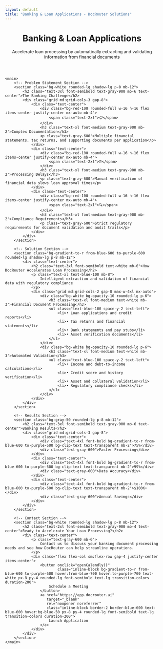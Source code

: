 ```yaml
---
layout: default
title: "Banking & Loan Applications - DocRouter Solutions"
---
```


<div class="max-w-6xl mx-auto px-4 sm:px-6 md:px-8 py-4 md:py-12">
    <!-- Hero Section -->
    <header class="text-center md:mb-12 mb-8">
        <h1 class="text-4xl md:text-5xl font-bold text-gray-900 mb-6">
            Banking & Loan Applications
        </h1>
        <div class="text-xl md:text-2xl text-gray-600 mb-8">
            <p>Accelerate loan processing by automatically extracting and validating information from financial documents</p>
        </div>
    </header>

    <main>
        <!-- Problem Statement Section -->
        <section class="bg-white rounded-lg shadow-lg p-8 mb-12">
            <h2 class="text-3xl font-semibold text-gray-900 mb-6 text-center">The Banking Challenge</h2>
            <div class="grid md:grid-cols-3 gap-8">
                <div class="text-center">
                    <div class="bg-red-100 rounded-full w-16 h-16 flex items-center justify-center mx-auto mb-4">
                        <span class="text-2xl">📋</span>
                    </div>
                    <h3 class="text-xl font-medium text-gray-900 mb-2">Complex Documentation</h3>
                    <p class="text-gray-600">Multiple financial statements, tax returns, and supporting documents per application</p>
                </div>
                <div class="text-center">
                    <div class="bg-red-100 rounded-full w-16 h-16 flex items-center justify-center mx-auto mb-4">
                        <span class="text-2xl">⏰</span>
                    </div>
                    <h3 class="text-xl font-medium text-gray-900 mb-2">Processing Delays</h3>
                    <p class="text-gray-600">Manual verification of financial data slows loan approval times</p>
                </div>
                <div class="text-center">
                    <div class="bg-red-100 rounded-full w-16 h-16 flex items-center justify-center mx-auto mb-4">
                        <span class="text-2xl">🔍</span>
                    </div>
                    <h3 class="text-xl font-medium text-gray-900 mb-2">Compliance Requirements</h3>
                    <p class="text-gray-600">Strict regulatory requirements for document validation and audit trails</p>
                </div>
            </div>
        </section>

        <!-- Solution Section -->
        <section class="bg-gradient-to-r from-blue-600 to-purple-600 rounded-lg shadow-lg p-8 mb-12">
            <div class="text-center">
                <h2 class="text-3xl font-semibold text-white mb-6">How DocRouter Accelerates Loan Processing</h2>
                <p class="text-xl text-blue-100 mb-8">
                    Intelligent extraction and validation of financial data with regulatory compliance
                </p>
                <div class="grid md:grid-cols-2 gap-8 max-w-4xl mx-auto">
                    <div class="bg-white bg-opacity-10 rounded-lg p-6">
                        <h3 class="text-xl font-medium text-white mb-3">Financial Document Processing</h3>
                        <ul class="text-blue-100 space-y-2 text-left">
                            <li>• Loan applications and credit reports</li>
                            <li>• Tax returns and financial statements</li>
                            <li>• Bank statements and pay stubs</li>
                            <li>• Asset verification documents</li>
                        </ul>
                    </div>
                    <div class="bg-white bg-opacity-10 rounded-lg p-6">
                        <h3 class="text-xl font-medium text-white mb-3">Automated Validation</h3>
                        <ul class="text-blue-100 space-y-2 text-left">
                            <li>• Income and debt-to-income calculations</li>
                            <li>• Credit score and history verification</li>
                            <li>• Asset and collateral validation</li>
                            <li>• Regulatory compliance checks</li>
                        </ul>
                    </div>
                </div>
            </div>
        </section>

        <!-- Results Section -->
        <section class="bg-gray-50 rounded-lg p-8 mb-12">
            <h2 class="text-3xl font-semibold text-gray-900 mb-6 text-center">Banking Results</h2>
            <div class="grid md:grid-cols-3 gap-8">
                <div class="text-center">
                    <div class="text-4xl font-bold bg-gradient-to-r from-blue-600 to-purple-600 bg-clip-text text-transparent mb-2">75%</div>
                    <div class="text-gray-600">Faster Processing</div>
                </div>
                <div class="text-center">
                    <div class="text-4xl font-bold bg-gradient-to-r from-blue-600 to-purple-600 bg-clip-text text-transparent mb-2">99%</div>
                    <div class="text-gray-600">Data Accuracy</div>
                </div>
                <div class="text-center">
                    <div class="text-4xl font-bold bg-gradient-to-r from-blue-600 to-purple-600 bg-clip-text text-transparent mb-2">$100K+</div>
                    <div class="text-gray-600">Annual Savings</div>
                </div>
            </div>
        </section>

        <!-- Contact Section -->
        <section class="bg-white rounded-lg shadow-lg p-8 mb-12">
            <h2 class="text-2xl font-semibold text-gray-900 mb-4 text-center">Ready to Accelerate Your Loan Processing?</h2>
            <div class="text-center">
                <p class="text-gray-600 mb-6">
                    Contact us to discuss your banking document processing needs and see how DocRouter can help streamline operations.
                </p>
                <div class="flex flex-col sm:flex-row gap-4 justify-center items-center">
                    <button onclick="openCalendly()"
                            class="inline-block bg-gradient-to-r from-blue-600 to-purple-600 hover:from-blue-700 hover:to-purple-700 text-white px-8 py-4 rounded-lg font-semibold text-lg transition-colors duration-200">
                        Schedule a Meeting
                    </button>
                    <a href="https://app.docrouter.ai"
                       target="_blank"
                       rel="noopener noreferrer"
                       class="inline-block border-2 border-blue-600 text-blue-600 hover:bg-blue-50 px-8 py-4 rounded-lg font-semibold text-lg transition-colors duration-200">
                        Launch Application
                    </a>
                </div>
            </div>
        </section>
    </main>
</div>